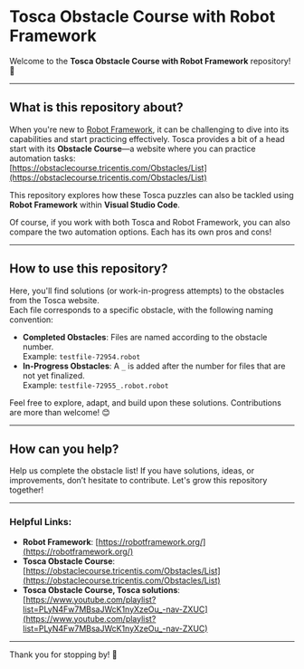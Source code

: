 # Tosca Obstacle Course with Robot Framework

Welcome to the **Tosca Obstacle Course with Robot Framework** repository! 🎉

---

## What is this repository about?

When you're new to [Robot Framework](https://robotframework.org/), it can be challenging to dive into its capabilities and start practicing effectively. Tosca provides a bit of a head start with its **Obstacle Course**—a website where you can practice automation tasks:  
[https://obstaclecourse.tricentis.com/Obstacles/List](https://obstaclecourse.tricentis.com/Obstacles/List)

This repository explores how these Tosca puzzles can also be tackled using **Robot Framework** within **Visual Studio Code**.

Of course, if you work with both Tosca and Robot Framework, you can also compare the two automation options. Each has its own pros and cons!  


---

## How to use this repository?

Here, you'll find solutions (or work-in-progress attempts) to the obstacles from the Tosca website.  
Each file corresponds to a specific obstacle, with the following naming convention:

- **Completed Obstacles**: Files are named according to the obstacle number.  
  Example: `testfile-72954.robot`  
- **In-Progress Obstacles**: A `_` is added after the number for files that are not yet finalized.  
  Example: `testfile-72955_.robot.robot`

Feel free to explore, adapt, and build upon these solutions. Contributions are more than welcome! 😊  

---

## How can you help?

Help us complete the obstacle list! If you have solutions, ideas, or improvements, don’t hesitate to contribute. Let's grow this repository together!

---

### Helpful Links:

- **Robot Framework**: [https://robotframework.org/](https://robotframework.org/)  
- **Tosca Obstacle Course**: [https://obstaclecourse.tricentis.com/Obstacles/List](https://obstaclecourse.tricentis.com/Obstacles/List)
- **Tosca Obstacle Course, Tosca solutions**: [https://www.youtube.com/playlist?list=PLyN4Fw7MBsaJWcK1nyXzeOu_-nav-ZXUC](https://www.youtube.com/playlist?list=PLyN4Fw7MBsaJWcK1nyXzeOu_-nav-ZXUC)
---

Thank you for stopping by! 🚀




